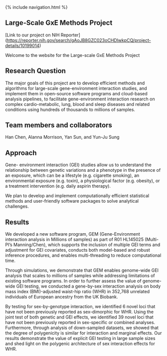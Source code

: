  {% include navigation.html %}
 

## Large-Scale GxE Methods Project
[Link to our project on NIH Reporter] (https://reporter.nih.gov/search/gAoJB8GZC023oCHDlwkpCQ/project-details/10199014)

Welcome to the website for the Large-scale GxE Methods Project

## Research Question
The major goals of this project are to develop efficient methods and algorithms for large-scale gene-environment interaction studies, and implement them in open-source software programs and cloud-based analysis pipelines, to facilitate gene-environment interaction research on complex cardio-metabolic, lung, blood and sleep diseases and related conditions using hundreds of thousands to millions of samples.  

## Team members and collaborators 
Han Chen, Alanna Morrison, Yan Sun, and Yun-Ju Sung

## Approach 
Gene- environment interaction (GEI) studies allow us to understand the relationship between genetic variations and a phenotype in the presence of an exposure, which can be a lifestyle (e.g. cigarette smoking), an environmental exposure (e.g. toxin), a physiological factor (e.g. obesity), or a treatment intervention (e.g. daily aspirin therapy).

We plan to develop and implement computationally efficient statistical methods and user-friendly software packages to solve analytical challenges.

## Results
We developed a new software program, GEM (Gene-Environment interaction analysis in Millions of samples) as part of R01 HL145025 (Multi-PI’s Manning/Chen), which supports the inclusion of multiple GEI terms and adjustment for GEI covariates, conducts both model-based and robust inference procedures, and enables multi-threading to reduce computational time.

Through simulations, we demonstrate that GEM enables genome-wide GEI analysis that scales to millions of samples while addressing limitations of existing software programs. In order to further assess the value of genome-wide GEI testing, we conducted a gene-by-sex interaction analysis on body mass index (BMI)-adjusted waist-hip ratio (WHR) in 352,768 unrelated individuals of European ancestry from the UK Biobank.

By testing for sex-by-genotype interaction, we identified 6 novel loci that have not been previously reported as sex-dimorphic for WHR. Using the joint test of both genetic and GEI effects, we identified 39 novel loci that have not been previously reported in sex-specific or combined analyses. Furthermore, through analysis of down-sampled datasets, we showed that the degree of polygenicity is similar for interaction and marginal effects. Our results demonstrate the value of explicit GEI testing in large sample sizes and shed light on the polygenic architecture of sex interaction effects for WHR.
